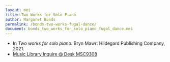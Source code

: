 ```yaml
---
layout: mei
title: Two Works for Solo Piano
author: Margaret Bonds
permalink: /bonds-two-works-fugal-dance/
document: bonds_two_works_for_solo_piano_fugal_dance.mei
---
```


- In *Two works for solo piano.* Bryn Mawr: Hildegard Publishing Company, 2021.
- <a href="https://tufts.primo.exlibrisgroup.com/permalink/01TUN_INST/1kc9gia/alma991018232036803851" target="_blank">Music Library Inquire @ Desk MSC9308</a>
